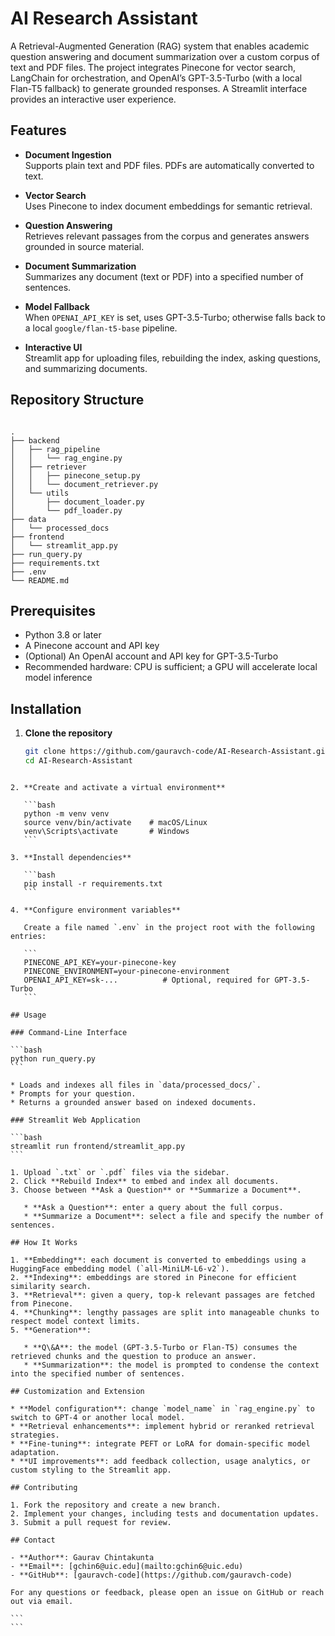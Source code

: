 # AI Research Assistant

A Retrieval-Augmented Generation (RAG) system that enables academic question answering and document summarization over a custom corpus of text and PDF files. The project integrates Pinecone for vector search, LangChain for orchestration, and OpenAI’s GPT-3.5-Turbo (with a local Flan-T5 fallback) to generate grounded responses. A Streamlit interface provides an interactive user experience.

## Features

- **Document Ingestion**  
  Supports plain text and PDF files. PDFs are automatically converted to text.

- **Vector Search**  
  Uses Pinecone to index document embeddings for semantic retrieval.

- **Question Answering**  
  Retrieves relevant passages from the corpus and generates answers grounded in source material.

- **Document Summarization**  
  Summarizes any document (text or PDF) into a specified number of sentences.

- **Model Fallback**  
  When `OPENAI_API_KEY` is set, uses GPT-3.5-Turbo; otherwise falls back to a local `google/flan-t5-base` pipeline.

- **Interactive UI**  
  Streamlit app for uploading files, rebuilding the index, asking questions, and summarizing documents.

## Repository Structure

```

.
├── backend
│   ├── rag_pipeline
│   │   └── rag_engine.py  
│   ├── retriever
│   │   ├── pinecone_setup.py      
│   │   └── document_retriever.py 
│   └── utils
│       ├── document_loader.py     
│       └── pdf_loader.py          
├── data
│   └── processed_docs            
├── frontend
│   └── streamlit_app.py          
├── run_query.py                  
├── requirements.txt              
├── .env                          
└── README.md

````

## Prerequisites

- Python 3.8 or later  
- A Pinecone account and API key  
- (Optional) An OpenAI account and API key for GPT-3.5-Turbo  
- Recommended hardware: CPU is sufficient; a GPU will accelerate local model inference

## Installation

1. **Clone the repository**

   ```bash
   git clone https://github.com/gauravch-code/AI-Research-Assistant.git
   cd AI-Research-Assistant
````

2. **Create and activate a virtual environment**

   ```bash
   python -m venv venv
   source venv/bin/activate    # macOS/Linux
   venv\Scripts\activate       # Windows
   ```

3. **Install dependencies**

   ```bash
   pip install -r requirements.txt
   ```

4. **Configure environment variables**

   Create a file named `.env` in the project root with the following entries:

   ```
   PINECONE_API_KEY=your-pinecone-key
   PINECONE_ENVIRONMENT=your-pinecone-environment
   OPENAI_API_KEY=sk-...          # Optional, required for GPT-3.5-Turbo
   ```

## Usage

### Command-Line Interface

```bash
python run_query.py
```

* Loads and indexes all files in `data/processed_docs/`.
* Prompts for your question.
* Returns a grounded answer based on indexed documents.

### Streamlit Web Application

```bash
streamlit run frontend/streamlit_app.py
```

1. Upload `.txt` or `.pdf` files via the sidebar.
2. Click **Rebuild Index** to embed and index all documents.
3. Choose between **Ask a Question** or **Summarize a Document**.

   * **Ask a Question**: enter a query about the full corpus.
   * **Summarize a Document**: select a file and specify the number of sentences.

## How It Works

1. **Embedding**: each document is converted to embeddings using a HuggingFace embedding model (`all-MiniLM-L6-v2`).
2. **Indexing**: embeddings are stored in Pinecone for efficient similarity search.
3. **Retrieval**: given a query, top-k relevant passages are fetched from Pinecone.
4. **Chunking**: lengthy passages are split into manageable chunks to respect model context limits.
5. **Generation**:

   * **Q\&A**: the model (GPT-3.5-Turbo or Flan-T5) consumes the retrieved chunks and the question to produce an answer.
   * **Summarization**: the model is prompted to condense the context into the specified number of sentences.

## Customization and Extension

* **Model configuration**: change `model_name` in `rag_engine.py` to switch to GPT-4 or another local model.
* **Retrieval enhancements**: implement hybrid or reranked retrieval strategies.
* **Fine-tuning**: integrate PEFT or LoRA for domain-specific model adaptation.
* **UI improvements**: add feedback collection, usage analytics, or custom styling to the Streamlit app.

## Contributing

1. Fork the repository and create a new branch.
2. Implement your changes, including tests and documentation updates.
3. Submit a pull request for review.

## Contact

- **Author**: Gaurav Chintakunta  
- **Email**: [gchin6@uic.edu](mailto:gchin6@uic.edu)  
- **GitHub**: [gauravch-code](https://github.com/gauravch-code)

For any questions or feedback, please open an issue on GitHub or reach out via email.

```
```
